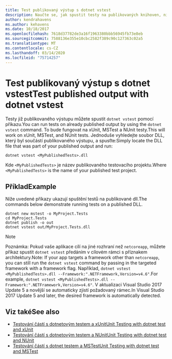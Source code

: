 ```yaml
---
title: Test publikovaný výstup s dotnet vstest
description: Naučte se, jak spustit testy na publikovaných knihoven, nikoli na zdrojový kód, s dotnet vstest příkazu.
author: kendrahavens
ms.author: kehavens
ms.date: 10/18/2017
ms.openlocfilehash: 7618d37782de3a16f1963380bbb56945fb73e8eb
ms.sourcegitcommit: 7588136e355e10cbc2582f389c90c127363c02a5
ms.translationtype: MT
ms.contentlocale: cs-CZ
ms.lasthandoff: 03/14/2020
ms.locfileid: "75714257"
---
```

# <a name="test-published-output-with-dotnet-vstest"></a><span data-ttu-id="33c34-103">Test publikovaný výstup s dotnet vstest</span><span class="sxs-lookup"><span data-stu-id="33c34-103">Test published output with dotnet vstest</span></span>

<span data-ttu-id="33c34-104">Testy již publikovaného výstupu můžete spustit `dotnet vstest` pomocí příkazu.</span><span class="sxs-lookup"><span data-stu-id="33c34-104">You can run tests on already published output by using the `dotnet vstest` command.</span></span> <span data-ttu-id="33c34-105">To bude fungovat na xUnit, MSTest a NUnit testy.</span><span class="sxs-lookup"><span data-stu-id="33c34-105">This will work on xUnit, MSTest, and NUnit tests.</span></span> <span data-ttu-id="33c34-106">Jednoduše vyhledejte soubor DLL, který byl součástí publikovaného výstupu, a spusťte:</span><span class="sxs-lookup"><span data-stu-id="33c34-106">Simply locate the DLL file that was part of your published output and run:</span></span>

```dotnetcli
dotnet vstest <MyPublishedTests>.dll
```

<span data-ttu-id="33c34-107">Kde `<MyPublishedTests>` je název publikovaného testovacího projektu.</span><span class="sxs-lookup"><span data-stu-id="33c34-107">Where `<MyPublishedTests>` is the name of your published test project.</span></span>

## <a name="example"></a><span data-ttu-id="33c34-108">Příklad</span><span class="sxs-lookup"><span data-stu-id="33c34-108">Example</span></span>

<span data-ttu-id="33c34-109">Níže uvedené příkazy ukazují spuštění testů na publikované dll.</span><span class="sxs-lookup"><span data-stu-id="33c34-109">The commands below demonstrate running tests on a published DLL.</span></span>

```dotnetcli
dotnet new mstest -o MyProject.Tests
cd MyProject.Tests
dotnet publish -o out
dotnet vstest out/MyProject.Tests.dll
```

> [!NOTE]
> <span data-ttu-id="33c34-110">Poznámka: Pokud vaše aplikace cílí na jiné rozhraní než `netcoreapp`, můžete příkaz spustit `dotnet vstest` předáním v cílovém rámci s příznakem architektury.</span><span class="sxs-lookup"><span data-stu-id="33c34-110">Note: If your app targets a framework other than `netcoreapp`, you can still run the `dotnet vstest` command by passing in the targeted framework with a framework flag.</span></span> <span data-ttu-id="33c34-111">Například, `dotnet vstest <MyPublishedTests>.dll --Framework:".NETFramework,Version=v4.6"`.</span><span class="sxs-lookup"><span data-stu-id="33c34-111">For example, `dotnet vstest <MyPublishedTests>.dll --Framework:".NETFramework,Version=v4.6"`.</span></span> <span data-ttu-id="33c34-112">V aktualizaci Visual Studio 2017 Update 5 a novější se automaticky zjistí požadovaný rámec.</span><span class="sxs-lookup"><span data-stu-id="33c34-112">In Visual Studio 2017 Update 5 and later, the desired framework is automatically detected.</span></span>

## <a name="see-also"></a><span data-ttu-id="33c34-113">Viz také</span><span class="sxs-lookup"><span data-stu-id="33c34-113">See also</span></span>

- [<span data-ttu-id="33c34-114">Testování částí s dotnetovým testem a xUnit</span><span class="sxs-lookup"><span data-stu-id="33c34-114">Unit Testing with dotnet test and xUnit</span></span>](unit-testing-with-dotnet-test.md)
- [<span data-ttu-id="33c34-115">Testování částí s dotnetovým testem a NUnit</span><span class="sxs-lookup"><span data-stu-id="33c34-115">Unit Testing with dotnet test and NUnit</span></span>](unit-testing-with-nunit.md)
- [<span data-ttu-id="33c34-116">Testování částí s dotnet testem a MSTest</span><span class="sxs-lookup"><span data-stu-id="33c34-116">Unit Testing with dotnet test and MSTest</span></span>](unit-testing-with-mstest.md)
